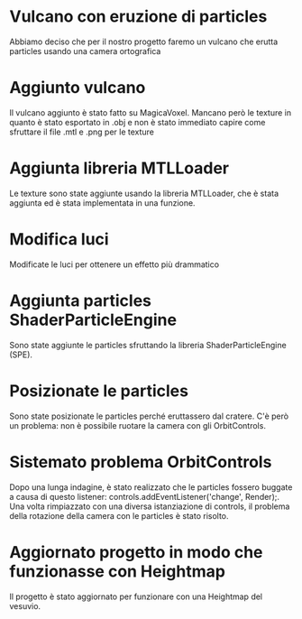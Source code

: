 # Vulcano con eruzione di particles
Abbiamo deciso che per il nostro progetto faremo un vulcano che erutta particles usando una camera ortografica
# Aggiunto vulcano
Il vulcano aggiunto è stato fatto su MagicaVoxel. Mancano però le texture in quanto è stato esportato in .obj e non è stato immediato capire come sfruttare il file .mtl e .png per le texture
# Aggiunta libreria MTLLoader
Le texture sono state aggiunte usando la libreria MTLLoader, che è stata aggiunta ed è stata implementata in una funzione.
# Modifica luci
Modificate le luci per ottenere un effetto più drammatico
# Aggiunta particles ShaderParticleEngine
Sono state aggiunte le particles sfruttando la libreria ShaderParticleEngine (SPE). 
# Posizionate le particles
Sono state posizionate le particles perché eruttassero dal cratere. C'è però un problema: non è possibile ruotare la camera con gli OrbitControls.
# Sistemato problema OrbitControls
Dopo una lunga indagine, è stato realizzato che le particles fossero buggate a causa di questo listener: controls.addEventListener('change', Render);. Una volta rimpiazzato con una diversa istanziazione di controls, il problema della rotazione della camera con le particles è stato risolto.
# Aggiornato progetto in modo che funzionasse con Heightmap
Il progetto è stato aggiornato per funzionare con una Heightmap del vesuvio.